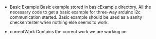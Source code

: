 
* Basic Example
Basic example stored in basicExample directory.
All the necessary code to get a basic example
for three-way arduino i2c communication started.
Basic example should be used as a sanity checker/tester
when nothing else seems to work. 

* currentWork
Contains the current work we are working on


